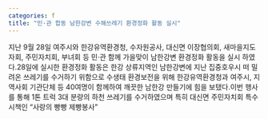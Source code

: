 ```yaml
---
categories: f
title: "민·관 합동 남한강변 수해쓰레기 환경정화 활동 실시"
---
```

지난 9월 28일 여주시와 한강유역환경청, 수자원공사, 대신면 이장협의회, 새마을지도자회, 주민자치회, 부녀회 등 민·관 함께 가을맞이 남한강변 환경정화 활동을 실시 하였다.28일에 실시한 환경정화 활동은 한강 상류지역인 남한강변에 지난 집중호우시 떠 밀려온 쓰레기를 수거하기 위함으로 수생태 환경보전을 위해 한강유역환경청과 여주시, 지역사회 기관단체 등 40여명이 함께하여 깨끗한 남한강 만들기에 힘을 보탰다.이번 행사를 통해 1톤 트럭 3대 분량의 하천 쓰레기를 수거하였으며 특히 대신면 주민자치회 특수시책인 “사랑의 빵빵 제빵봉사”